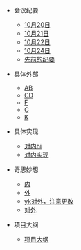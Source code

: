 * 会议纪要
  * [10月20日](/会议纪要/10月20日)
  * [10月21日](/会议纪要/10月21日)
  * [10月22日](/会议纪要/10月22日)
  * [10月24日](/会议纪要/10月24日)
  * [先前的纪要](/会议纪要/先前的纪要)

* 具体外部
  * [AB](/具体外部/AB)
  * [CD](/具体外部/CD)
  * [F](/具体外部/F)
  * [G](/具体外部/G)
  * [K](/具体外部/K)

* 具体实现
  * [对内hi](/具体实现/对内hi)
  * [对内实现](/具体实现/对内实现)

* 奇思妙想
  * [内](/奇思妙想/shi)
  * [外](/奇思妙想/shi2)
  * [yk对外，注意更改](/奇思妙想/yk对外，注意更改)
  * [对外](/奇思妙想/对外)

* 项目大纲
  * [项目大纲](/项目大纲/项目大纲)

